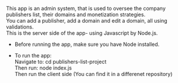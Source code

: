 This app is an admin system, that is used to oversee the company publishers list, their domains and monetization strategies.\
You can add a publisher, add a domain and edit a domain, all using validations.\
This is the server side of the app- using Javascript by Node.js.

* Before running the app, make sure you have Node installed.

* To run the app:\
Navigate to: cd publishers-list-project\
Then run: node index.js\
Then run the client side (You can find it in a differenet repository)


